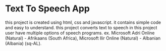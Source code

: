 # Text To Speech App
this project is created using html, css and javascript. it contains simple code and easy to understand. 
this project converts text to speech in this project user have multiple options of speech programs. ex. Microsoft Adri Online (Natural) - Afrikaans (South Africa), Microsoft Ilir Online (Natural) - Albanian (Albania) (sq-AL).
